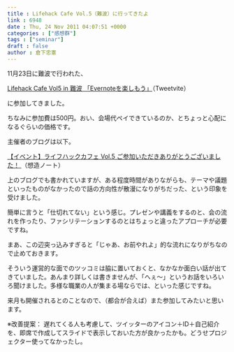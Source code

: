 ```yaml
---
title : Lifehack Cafe Vol.5（難波）に行ってきたよ
link : 6948
date : Thu, 24 Nov 2011 04:07:51 +0000
categories : ["感想群"]
tags : ["seminar"]
draft : false
author : 倉下忠憲
---
```


11月23日に難波で行われた、

<a href="http://tweetvite.com/event/lhcafe2011112301">Lifehack Cafe Vol5 in 難波 「Evernoteを楽しもう」</a>（Tweetvite）

に参加してきました。

ちなみに参加費は500円。おい、会場代ペイできているのか、とちょっと心配になるぐらいの価格です。

主催者のブログは以下。

<a href="http://souzou.fuzimoto.info/2011/11/vol5.html?utm_source=feedburner&amp;utm_medium=feed&amp;utm_campaign=Feed%3A+fuzimoto%2FpjiC+%28%E6%83%B3%E9%80%A0%E3%83%8E%E3%83%BC%E3%83%88%29&amp;utm_content=Google+Reader">【イベント】ライフハックカフェ Vol.5 ご参加いただきありがとうございました！ </a>（想造ノート）

上のブログでも書かれていますが、ある程度時間がありながらも、テーマや議題といったものがなかったので話の方向性が散漫になりがちだった、という印象を受けました。

簡単に言うと「仕切れてない」という感じ。プレゼンや講義をするのと、会の流れを作ったり、ファシリテーションするのとはちょっと違ったアプローチが必要ですね。

まあ、この辺突っ込みすぎると「じゃあ、お前やれよ」的な流れになりがちなので止めておきます。

そういう運営的な面でのツッコミは脇に置いておくと、なかなか面白い話が出てきていました。あんまり詳しくは書きませんが、「へぇ〜」というお話をいろいろ聞けました。多様な職業の人が集まる場ならでは、といった感じですね。

来月も開催されるとのことなので、（都合が合えば）また参加してみたいと思います。

※改善提案：
遅れてくる人も考慮して、ツイッターのアイコン＋ID＋自己紹介を、即席で作成してスライドで表示しておいた方が良かったかも。どうせプロジェクター使ってなかったし。